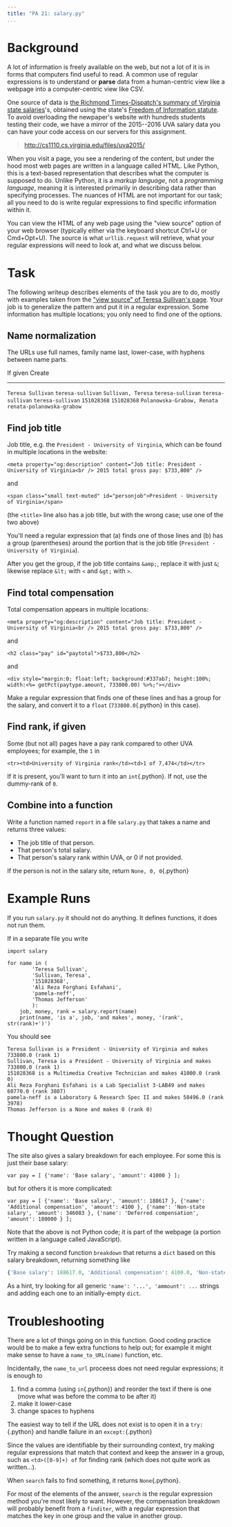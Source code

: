 ```yaml
---
title: "PA 21: salary.py"
...
```


# Background

A lot of information is freely available on the web, but not a lot of it is in forms that computers find useful to read.
A common use of regular expressions is to understand or **parse** data from a human-centric view like a webpage into a computer-centric view like CSV.

One source of data is [the Richmond Times-Dispatch's summary of Virginia state salaries](http://data.richmond.com/salaries/)'s, obtained using the state's [Freedom of Information statute](http://foiacouncil.dls.virginia.gov/).
To avoid overloading the newpaper's website with hundreds students testing their code, we have a mirror of the 2015--2016 UVA salary data you can have your code access on our servers for this assignment.

> <http://cs1110.cs.virginia.edu/files/uva2015/>

When you visit a page, you see a rendering of the content, but under the hood most web pages are written in a language called HTML.
Like Python, this is a text-based representation that describes what the computer is supposed to do.
Unlike Python, it is a *markup language*, not a *programming language*, meaning it is interested primarily in describing data rather than specifying processes.
The nuances of HTML are not important for our task; all you need to do is write regular expressions to find specific information within it.

You can view the HTML of any web page using the "view source" option of your web browser (typically either via the keyboard shortcut Ctrl+U or Cmd+Opt+U).
The source is what `urllib.request` will retrieve, what your regular expressions will need to look at, and what we discuss below.

# Task

The following writeup describes elements of the task you are to do, mostly with examples taken from the ["view source" of Teresa Sullivan's page](view-source:http://cs1110.cs.virginia.edu/files/uva2015/teresa-sullivan).
Your job is to generalize the pattern and put it in a regular expression.
Some information has multiple locations; you only need to find one of the options.

## Name normalization

The URLs use full names, family name last, lower-case, with hyphens between name parts.

If given                    Create
--------------------------- ------------------------------
`Teresa Sullivan`           `teresa-sullivan`
`Sullivan, Teresa`          `teresa-sullivan`
`teresa-sullivan`           `teresa-sullivan`
`151028368`                 `151028368`
`Polanowska-Grabow, Renata` `renata-polanowska-grabow`

## Find job title

Job title, e.g. the `President - University of Virginia`, which can be found in multiple locations in the website:

    <meta property="og:description" content="Job title: President - University of Virginia<br /> 2015 total gross pay: $733,800" />

and

    <span class="small text-muted" id="personjob">President - University of Virginia</span>

(the `<title>` line also has a job title, but with the wrong case; use one of the two above)

You'll need a regular expression that (a) finds one of those lines and (b) has a group (parentheses) around the portion that is the job title (`President - University of Virginia`).

After you get the group, if the job title contains `&amp;`, replace it with just `&`; likewise replace `&lt;` with `<` and `&gt;` with `>`.


## Find total compensation

Total compensation appears in multiple locations:

    <meta property="og:description" content="Job title: President - University of Virginia<br /> 2015 total gross pay: $733,800" />

and
    
    <h2 class="pay" id="paytotal">$733,800</h2>

and
    
    <div style="margin:0; float:left; background:#337ab7; height:100%; width:<%= getPct(paytype.amount, 733800.00) %>%;"></div>

Make a regular expression that finds one of these lines and has a group for the salary, and convert it to a `float` (`733800.0`{.python} in this case).


## Find rank, if given

Some (but not all) pages have a pay rank compared to other UVA employees; for example, the `1` in

    <tr><td>University of Virginia rank</td><td>1 of 7,474</td></tr>

If it is present, you'll want to turn it into an `int`{.python}.
If not, use the dummy-rank of `0`.
    

## Combine into a function

Write a function named `report` in a file `salary.py` that takes a name and returns three values:

-   The job title of that person.
-   That person's total salary.
-   That person's salary rank within UVA, or 0 if not provided.

If the person is not in the salary site, return `None, 0, 0`{.python}


# Example Runs

If you run `salary.py` it should not do anything.
It defines functions, it does not run them.

If in a separate file you write

````
import salary

for name in (
        'Teresa Sullivan', 
        'Sullivan, Teresa', 
        '151028368', 
        'Ali Reza Forghani Esfahani', 
        'pamela-neff',
        'Thomas Jefferson'
        ):
    job, money, rank = salary.report(name)
    print(name, 'is a', job, 'and makes', money, '(rank', str(rank)+')')
````

You should see

````
Teresa Sullivan is a President - University of Virginia and makes 733800.0 (rank 1)
Sullivan, Teresa is a President - University of Virginia and makes 733800.0 (rank 1)
151028368 is a Multimedia Creative Technician and makes 41000.0 (rank 0)
Ali Reza Forghani Esfahani is a Lab Specialist 3-LAB49 and makes 60770.0 (rank 3807)
pamela-neff is a Laboratory & Research Spec II and makes 58496.0 (rank 3978)
Thomas Jefferson is a None and makes 0 (rank 0)
````

# Thought Question

The site also gives a salary breakdown for each employee.
For some this is just their base salary:

    var pay = [ {'name': 'Base salary', 'amount': 41000 } ];

but for others it is more complicated:

    var pay = [ {'name': 'Base salary', 'amount': 188617 }, {'name': 'Additional compensation', 'amount': 4100 }, {'name': 'Non-state salary', 'amount': 346083 }, {'name': 'Deferred compensation', 'amount': 180000 } ];

Note that the above is not Python code; it is part of the webpage (a portion written in a language called JavaScript).

Try making a second function `breakdown` that returns a `dict` based on this salary breakdown, returning something like

````python
{'Base salary': 188617.0, 'Additional compensation': 4100.0, 'Non-state salary': 346083.0, 'Deferred compensation': 180000.0}
````
As a hint, try looking for all generic `'name': '...', 'ammount': ...` strings and adding each one to an initially-empty `dict`.

# Troubleshooting

There are a lot of things going on in this function.
Good coding practice would be to make a few extra functions to help out;
for example it might make sense to have a `name_to_URL(name)` function, etc.

Incidentally, the `name_to_url` proceess does not need regular expressions; it is enough to 

1.  find a comma (using `in`{.python}) and reorder the text if there is one (move what was before the comma to be after it)
2.  make it lower-case
3.  change spaces to hyphens

The easiest way to tell if the URL does not exist is to open it in a `try:`{.python} and handle failure in an `except:`{.python}

Since the values are identifiable by their surrounding context, try making regular expressions that match that context and keep the answer in a group, such as `<td>([0-9]+) of` for finding rank (which does not quite work as written...).

When `search` fails to find something, it returns `None`{.python}.

For most of the elements of the answer, `search` is the regular expression method you're most likely to want.
However, the compensation breakdown will probably benefit from a `finditer`, with a regular expression that matches the key in one group and the value in another group.

